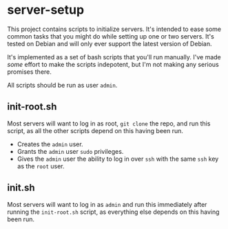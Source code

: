 # server-setup

This project contains scripts to initialize servers. It's intended to ease some
common tasks that you might do while setting up one or two servers. It's tested
on Debian and will only ever support the latest version of Debian.

It's implemented as a set of bash scripts that you'll run manually. I've made
*some* effort to make the scripts indepotent, but I'm not making any serious
promises there.

All scripts should be run as user `admin`.

## init-root.sh
Most servers will want to log in as root, `git clone` the repo, and run
this script, as all the other scripts depend on this having been run.

* Creates the `admin` user.
* Grants the `admin` user `sudo` privileges.
* Gives the `admin` user the ability to log in over `ssh` with the same `ssh`
  key as the `root` user.

## init.sh
Most servers will want to log in as `admin` and run this immediately after
running the `init-root.sh` script, as everything else depends on this having
been run.
